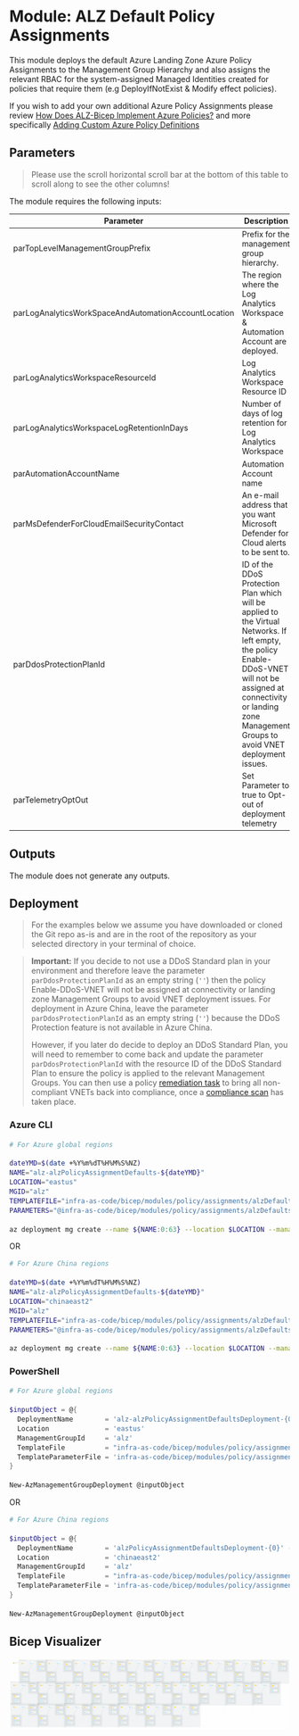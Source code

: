 # Module: ALZ Default Policy Assignments

This module deploys the default Azure Landing Zone Azure Policy Assignments to the Management Group Hierarchy and also assigns the relevant RBAC for the system-assigned Managed Identities created for policies that require them (e.g DeployIfNotExist & Modify effect policies).

If you wish to add your own additional Azure Policy Assignments please review [How Does ALZ-Bicep Implement Azure Policies?](https://github.com/Azure/ALZ-Bicep/wiki/PolicyDeepDive) and more specifically [Adding Custom Azure Policy Definitions](https://github.com/Azure/ALZ-Bicep/wiki/AddingPolicyDefs)

## Parameters

> Please use the scroll horizontal scroll bar at the bottom of this table to scroll along to see the other columns!

The module requires the following inputs:

 | Parameter                                            | Description                                                                                                                                                                                                                      | Requirement | Example                                                                                                                                               | Default Value                     |
 | ---------------------------------------------------- | -------------------------------------------------------------------------------------------------------------------------------------------------------------------------------------------------------------------------------- | ----------- | ----------------------------------------------------------------------------------------------------------------------------------------------------- | --------------------------------- |
 | parTopLevelManagementGroupPrefix                     | Prefix for the management group hierarchy.                                                                                                                                                                                       | Yes         | `alz`                                                                                                                                                 | `alz`                             |
 | parLogAnalyticsWorkSpaceAndAutomationAccountLocation | The region where the Log Analytics Workspace & Automation Account are deployed.                                                                                                                                                  | Yes         | `eastus`                                                                                                                                              | `eastus`                          |
 | parLogAnalyticsWorkspaceResourceId                   | Log Analytics Workspace Resource ID                                                                                                                                                                                              | Yes         | `/subscriptions/xxxxxxxx-xxxx-xxxx-xxxx-xxxxxxxxxxxx/resourceGroups/alz-logging/providers/Microsoft.OperationalInsights/workspaces/alz-log-analytics` | None                              |
 | parLogAnalyticsWorkspaceLogRetentionInDays           | Number of days of log retention for Log Analytics Workspace                                                                                                                                                                      | Yes         | `365`                                                                                                                                                 | `365`                             |
 | parAutomationAccountName                             | Automation Account name                                                                                                                                                                                                          | Yes         | `alz-automation-account`                                                                                                                              | `alz-automation-account`          |
 | parMsDefenderForCloudEmailSecurityContact            | An e-mail address that you want Microsoft Defender for Cloud alerts to be sent to.                                                                                                                                               | Yes         | `security_contact@replace_me.com`                                                                                                                     | `security_contact@replace_me.com` |
 | parDdosProtectionPlanId                              | ID of the DDoS Protection Plan which will be applied to the Virtual Networks. If left empty, the policy Enable-DDoS-VNET will not be assigned at connectivity or landing zone Management Groups to avoid VNET deployment issues. | Yes         | `/subscriptions/xxxxxxxx-xxxx-xxxx-xxxx-xxxxxxxxxxxx/resourceGroups/Hub_Networking_POC/providers/Microsoft.Network/ddosProtectionPlans/alz-ddos-plan` | (empty string)                    |
 | parTelemetryOptOut                                   | Set Parameter to true to Opt-out of deployment telemetry                                                                                                                                                                         | Yes         | `false`                                                                                                                                               | `false`                           |

## Outputs

The module does not generate any outputs.

## Deployment

> For the examples below we assume you have downloaded or cloned the Git repo as-is and are in the root of the repository as your selected directory in your terminal of choice.
<!-- markdownlint-disable -->
> **Important:** If you decide to not use a DDoS Standard plan in your environment and therefore leave the parameter `parDdosProtectionPlanId` as an empty string (`''`) then the policy Enable-DDoS-VNET will not be assigned at connectivity or landing zone Management Groups to avoid VNET deployment issues. For deployment in Azure China, leave the parameter `parDdosProtectionPlanId` as an empty string (`''`) because the DDoS Protection feature is not available in Azure China.
>
> However, if you later do decide to deploy an DDoS Standard Plan, you will need to remember to come back and update the parameter `parDdosProtectionPlanId` with the resource ID of the DDoS Standard Plan to ensure the policy is applied to the relevant Management Groups. You can then use a policy [remediation task](https://docs.microsoft.com/azure/governance/policy/how-to/remediate-resources) to bring all non-compliant VNETs back into compliance, once a [compliance scan](https://docs.microsoft.com/azure/governance/policy/how-to/get-compliance-data#evaluation-triggers) has taken place.
<!-- markdownlint-restore -->

### Azure CLI
```bash
# For Azure global regions

dateYMD=$(date +%Y%m%dT%H%M%S%NZ)
NAME="alz-alzPolicyAssignmentDefaults-${dateYMD}"
LOCATION="eastus"
MGID="alz"
TEMPLATEFILE="infra-as-code/bicep/modules/policy/assignments/alzDefaults/alzDefaultPolicyAssignments.bicep"
PARAMETERS="@infra-as-code/bicep/modules/policy/assignments/alzDefaults/parameters/alzDefaultPolicyAssignments.parameters.all.json"

az deployment mg create --name ${NAME:0:63} --location $LOCATION --management-group-id $MGID --template-file $TEMPLATEFILE --parameters $PARAMETERS
```
OR
```bash
# For Azure China regions

dateYMD=$(date +%Y%m%dT%H%M%S%NZ)
NAME="alz-alzPolicyAssignmentDefaults-${dateYMD}"
LOCATION="chinaeast2"
MGID="alz"
TEMPLATEFILE="infra-as-code/bicep/modules/policy/assignments/alzDefaults/alzDefaultPolicyAssignments.bicep"
PARAMETERS="@infra-as-code/bicep/modules/policy/assignments/alzDefaults/parameters/alzDefaultPolicyAssignments.parameters.all.json"

az deployment mg create --name ${NAME:0:63} --location $LOCATION --management-group-id $MGID --template-file $TEMPLATEFILE --parameters $PARAMETERS
```

### PowerShell

```powershell
# For Azure global regions

$inputObject = @{
  DeploymentName        = 'alz-alzPolicyAssignmentDefaultsDeployment-{0}' -f (-join (Get-Date -Format 'yyyyMMddTHHMMssffffZ')[0..63])
  Location              = 'eastus'
  ManagementGroupId     = 'alz'
  TemplateFile          = "infra-as-code/bicep/modules/policy/assignments/alzDefaults/alzDefaultPolicyAssignments.bicep"
  TemplateParameterFile = 'infra-as-code/bicep/modules/policy/assignments/alzDefaults/parameters/alzDefaultPolicyAssignments.parameters.all.json'
}

New-AzManagementGroupDeployment @inputObject
```
OR
```powershell
# For Azure China regions

$inputObject = @{
  DeploymentName        = 'alzPolicyAssignmentDefaultsDeployment-{0}' -f (-join (Get-Date -Format 'yyyyMMddTHHMMssffffZ')[0..63])
  Location              = 'chinaeast2'
  ManagementGroupId     = 'alz'
  TemplateFile          = "infra-as-code/bicep/modules/policy/assignments/alzDefaults/alzDefaultPolicyAssignments.bicep"
  TemplateParameterFile = 'infra-as-code/bicep/modules/policy/assignments/alzDefaults/parameters/mc-alzDefaultPolicyAssignments.parameters.all.json'
}

New-AzManagementGroupDeployment @inputObject
```

## Bicep Visualizer

![Bicep Visualizer](media/bicepVisualizer.png "Bicep Visualizer")
